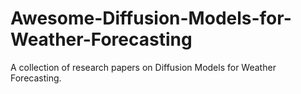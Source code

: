 # Awesome-Diffusion-Models-for-Weather-Forecasting
A collection of research papers on Diffusion Models for Weather Forecasting.
